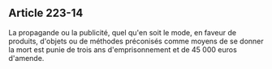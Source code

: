 Article 223-14
----
La propagande ou la publicité, quel qu'en soit le mode, en faveur de produits,
d'objets ou de méthodes préconisés comme moyens de se donner la mort est punie
de trois ans d'emprisonnement et de 45 000 euros d'amende.
